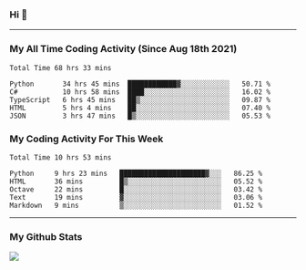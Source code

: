 ### Hi 🙂

---

### My All Time Coding Activity (Since Aug 18th 2021)
<!--START_SECTION:waka-all-->
```text
Total Time 68 hrs 33 mins

Python       34 hrs 45 mins  ████████████▓░░░░░░░░░░░░   50.71 % 
C#           10 hrs 58 mins  ████░░░░░░░░░░░░░░░░░░░░░   16.02 % 
TypeScript   6 hrs 45 mins   ██▒░░░░░░░░░░░░░░░░░░░░░░   09.87 % 
HTML         5 hrs 4 mins    ██░░░░░░░░░░░░░░░░░░░░░░░   07.40 % 
JSON         3 hrs 47 mins   █▒░░░░░░░░░░░░░░░░░░░░░░░   05.53 % 
```
<!--END_SECTION:waka-all-->

### My Coding Activity For This Week
<!--START_SECTION:waka-week-->
```text
Total Time 10 hrs 53 mins

Python     9 hrs 23 mins   █████████████████████▓░░░   86.25 % 
HTML       36 mins         █▒░░░░░░░░░░░░░░░░░░░░░░░   05.52 % 
Octave     22 mins         █░░░░░░░░░░░░░░░░░░░░░░░░   03.42 % 
Text       19 mins         ▓░░░░░░░░░░░░░░░░░░░░░░░░   03.06 % 
Markdown   9 mins          ▒░░░░░░░░░░░░░░░░░░░░░░░░   01.52 % 
```
<!--END_SECTION:waka-week-->

---

### My Github Stats
![](https://github-readme-stats.vercel.app/api?username=eroxl&count_private=true&show_icons=true&include_all_commits=true&theme=onedark)
